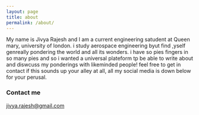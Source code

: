 ```yaml
---
layout: page
title: about
permalink: /about/
---
```


My name is Jivya Rajesh and I am a current engineering satudent at Queen mary, university of london. i study aerospace engineering byut find ,yself genreally pondering the world and all its wonders. i have so pies fingers in so many pies and so i wanted a universal plateform tp be able to write about and diswcuss my ponderings with likeminded people! feel free to get in contact if this sounds up your alley at all, all my social media is down below for your perusal.

### Contact me

[jivya.rajesh@gmail.com](mailto:j.rajesh@se18.qmul.ac.uk)
